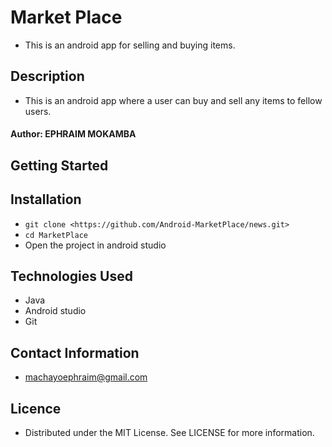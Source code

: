 # Market Place
* This is an android app for selling and buying items.

## Description
* This is an android app where a user can buy and sell any items to fellow users.
#### Author: **EPHRAIM MOKAMBA**


## Getting Started
## Installation
* `git clone <https://github.com/Android-MarketPlace/news.git>` 
* `cd MarketPlace`
* Open the project in android studio 


## Technologies Used
* Java
* Android studio 
* Git 

## Contact Information
* machayoephraim@gmail.com

## Licence
* Distributed under the MIT License. See LICENSE for more information.

